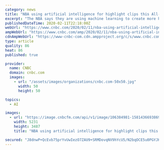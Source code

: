```yaml
---
category: news
title: "NBA using artificial intelligence for highlight clips this All-Star game"
excerpt: "The NBA says they are using machine learning to create more highlights than ever before this All-Star weekend."
publishedDateTime: 2020-02-11T22:18:00Z
webUrl: "https://www.cnbc.com/2020/02/11/nba-using-artificial-intelligence-for-highlight-clips-this-all-star-game.html"
ampWebUrl: "https://www.cnbc.com/amp/2020/02/11/nba-using-artificial-intelligence-for-highlight-clips-this-all-star-game.html"
cdnAmpWebUrl: "https://www-cnbc-com.cdn.ampproject.org/c/s/www.cnbc.com/amp/2020/02/11/nba-using-artificial-intelligence-for-highlight-clips-this-all-star-game.html"
type: article
quality: 86
heat: 86
published: true

provider:
  name: CNBC
  domain: cnbc.com
  images:
    - url: "/assets/images/organizations/cnbc.com-50x50.jpg"
      width: 50
      height: 50

topics:
  - AI

images:
  - url: "https://image.cnbcfm.com/api/v1/image/106384981-1581436693869gettyimages-1196398279.jpeg?v=1581436778"
    width: 5231
    height: 3487
    title: "NBA using artificial intelligence for highlight clips this All-Star game"

secured: "J8dnwP+QcEvb75prYvUwIezO7ZAU9+SRMDovqNV9hYcU5/N2bqOCE5u0PGYJKIuvf7q0Z3AEkMhsgpRyUDgpMkQwJIHV3oLWwQHjruTMNmNlntSnHfriHq/pR+l2Frzqdfi/e2oirlwSaSYyLwy53l1vPA+C/pFcR8apWJ7lRmrZzrKBjAY+LiaPmrRbsWDb0po+EoOMQi9UUa8CBlZVS8ZA5hz3ewPOtWSIJLUruPnxxmDFp526q/1VmXpL7xQ3OkkNj2b0ylDO+y6IoS7AewHGU4kqQcWcXNZAohF/J99A0HOGm/RRpKoXqIobvJuNY2X+5tSlnJLzLgn3iI2+PHOzfwrT+tF3rc13aVdtnyiKLs+WKOvN3ZBEO8lC1aj4nrlm1x5yei/VMDvDR/BB0xzoU7z51u5i5sTljunSMKyrqTXHSbnhEyvgXu10aSouCeIyqWcvO4xBx8355TQcHxvVrE86q/UHbsR2FBn7744=;fh9bhSpyInEQmWIcGN23cQ=="
---
```


